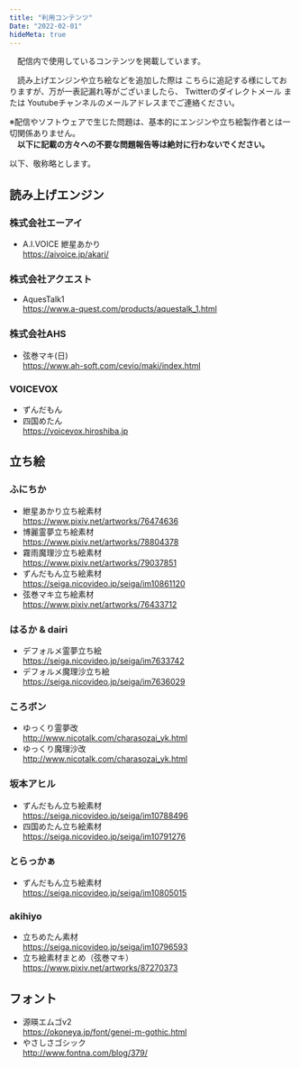```yaml
---
title: "利用コンテンツ"
Date: "2022-02-01"
hideMeta: true
---
```


　配信内で使用しているコンテンツを掲載しています。  
  
　読み上げエンジンや立ち絵などを追加した際は こちらに追記する様にしておりますが、万が一表記漏れ等がございましたら、 Twitterのダイレクトメール または Youtubeチャンネルのメールアドレスまでご連絡ください。  
  
※配信やソフトウェアで生じた問題は、基本的にエンジンや立ち絵製作者とは一切関係ありません。  
　**以下に記載の方々への不要な問題報告等は絶対に行わないでください。**

以下、敬称略とします。

## 読み上げエンジン
### 株式会社エーアイ
- A.I.VOICE 紲星あかり  
https://aivoice.jp/akari/

### 株式会社アクエスト
- AquesTalk1  
https://www.a-quest.com/products/aquestalk_1.html

### 株式会社AHS
- 弦巻マキ(日)  
  https://www.ah-soft.com/cevio/maki/index.html

### VOICEVOX
- ずんだもん
- 四国めたん  
  https://voicevox.hiroshiba.jp

## 立ち絵
### ふにちか
- 紲星あかり立ち絵素材  
https://www.pixiv.net/artworks/76474636
- 博麗霊夢立ち絵素材  
https://www.pixiv.net/artworks/78804378
- 霧雨魔理沙立ち絵素材  
https://www.pixiv.net/artworks/79037851
- ずんだもん立ち絵素材  
https://seiga.nicovideo.jp/seiga/im10861120
- 弦巻マキ立ち絵素材  
https://www.pixiv.net/artworks/76433712

### はるか & dairi
- デフォルメ霊夢立ち絵  
https://seiga.nicovideo.jp/seiga/im7633742
- デフォルメ魔理沙立ち絵  
https://seiga.nicovideo.jp/seiga/im7636029

### ころボン
- ゆっくり霊夢改  
http://www.nicotalk.com/charasozai_yk.html
- ゆっくり魔理沙改  
http://www.nicotalk.com/charasozai_yk.html

### 坂本アヒル
- ずんだもん立ち絵素材  
https://seiga.nicovideo.jp/seiga/im10788496
- 四国めたん立ち絵素材  
https://seiga.nicovideo.jp/seiga/im10791276

### とらっかぁ
- ずんだもん立ち絵素材  
https://seiga.nicovideo.jp/seiga/im10805015

### akihiyo
- 立ちめたん素材  
https://seiga.nicovideo.jp/seiga/im10796593
- 立ち絵素材まとめ（弦巻マキ）  
https://www.pixiv.net/artworks/87270373

## フォント
- 源暎エムゴv2  
https://okoneya.jp/font/genei-m-gothic.html
- やさしさゴシック  
http://www.fontna.com/blog/379/
